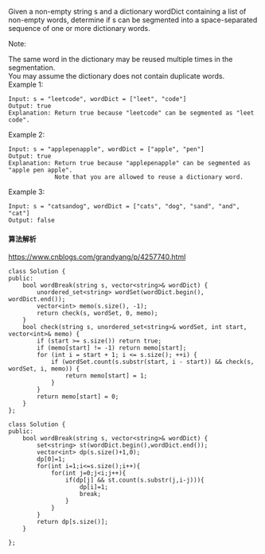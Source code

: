 Given a non-empty string s and a dictionary wordDict containing a list of non-empty words, determine if s can be segmented into a space-separated sequence of one or more dictionary words.<br>

Note:<br>

The same word in the dictionary may be reused multiple times in the segmentation.<br>
You may assume the dictionary does not contain duplicate words.<br>
Example 1:<br>
```
Input: s = "leetcode", wordDict = ["leet", "code"]
Output: true
Explanation: Return true because "leetcode" can be segmented as "leet code".
```
Example 2:<br>
```
Input: s = "applepenapple", wordDict = ["apple", "pen"]
Output: true
Explanation: Return true because "applepenapple" can be segmented as "apple pen apple".
             Note that you are allowed to reuse a dictionary word.
```
Example 3:<br>
```
Input: s = "catsandog", wordDict = ["cats", "dog", "sand", "and", "cat"]
Output: false
```
#### 算法解析
https://www.cnblogs.com/grandyang/p/4257740.html
```
class Solution {
public:
    bool wordBreak(string s, vector<string>& wordDict) {
        unordered_set<string> wordSet(wordDict.begin(), wordDict.end());
        vector<int> memo(s.size(), -1);
        return check(s, wordSet, 0, memo);
    }
    bool check(string s, unordered_set<string>& wordSet, int start, vector<int>& memo) {
        if (start >= s.size()) return true;
        if (memo[start] != -1) return memo[start];
        for (int i = start + 1; i <= s.size(); ++i) {
            if (wordSet.count(s.substr(start, i - start)) && check(s, wordSet, i, memo)) {
                return memo[start] = 1;
            }
        }
        return memo[start] = 0;
    }
};
```

```
class Solution {
public:
    bool wordBreak(string s, vector<string>& wordDict) {
        set<string> st(wordDict.begin(),wordDict.end());
        vector<int> dp(s.size()+1,0);
        dp[0]=1;
        for(int i=1;i<=s.size();i++){
            for(int j=0;j<i;j++){
                if(dp[j] && st.count(s.substr(j,i-j))){
                    dp[i]=1;
                    break;
                }
            }
        }
        return dp[s.size()];
    }
   
};
```
